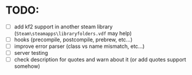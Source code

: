 # TODO:
- [ ] add kf2 support in another steam library (`Steam\steamapps\libraryfolders.vdf` may help)
- [ ] hooks (precompile, postcompile, prebrew, etc...)
- [ ] improve error parser (class vs name mismatch, etc...)
- [ ] server testing
- [ ] check description for quotes and warn about it (or add quotes support somehow)
